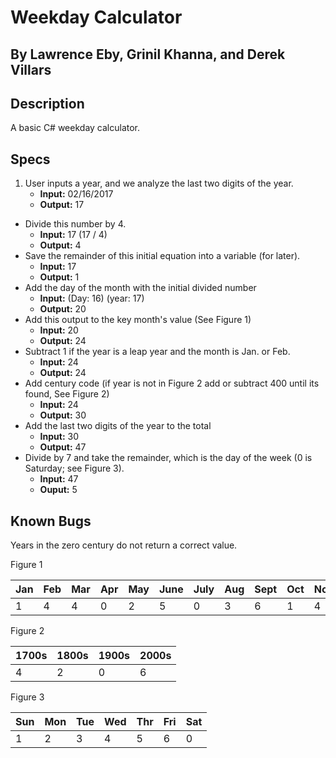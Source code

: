 # Weekday Calculator

## By Lawrence Eby, Grinil Khanna, and Derek Villars


## Description

A basic C# weekday calculator.

## Specs

1. User inputs a year, and we analyze the last two digits of the year.
    * __Input:__ 02/16/2017
    * __Output:__ 17
- Divide this number by 4.
    * __Input:__ 17 (17 / 4)
    * __Output:__ 4
- Save the remainder of this initial equation into a variable (for later).
    * __Input:__ 17
    * __Output:__ 1
- Add the day of the month with the initial divided number
    * __Input:__ (Day: 16) (year: 17)
    * __Output:__ 20
- Add this output to the key month's value (See Figure 1)
    * __Input:__ 20
    * __Output:__ 24
- Subtract 1 if the year is a leap year and the month is Jan. or Feb.
    * __Input:__ 24
    * __Output:__ 24
- Add century code (if year is not in Figure 2 add or subtract 400 until its found, See Figure 2)
    * __Input:__ 24
    * __Output:__ 30
- Add the last two digits of the year to the total
    * __Input:__ 30
    * __Output:__ 47
- Divide by 7 and take the remainder, which is the day of the week (0 is Saturday; see Figure 3).
    * __Input:__ 47
    * __Ouput:__ 5

## Known Bugs
Years in the zero century do not return a correct value.

Figure 1

|Jan|Feb|Mar|Apr|May|June|July|Aug|Sept|Oct|Nov|Dec|
|---|---|---|---|---|----|----|---|----|---|---|---|
| 1 | 4 | 4 | 0 | 2 | 5  | 0  | 3 | 6  | 1 | 4 | 6 |

Figure 2

|1700s|1800s|1900s|2000s|
|-----|-----|-----|-----|
|  4  |  2  |  0  |  6  |

Figure 3

|Sun|Mon|Tue|Wed|Thr|Fri|Sat|
|---|---|---|---|---|---|---|
| 1 | 2 | 3 | 4 | 5 | 6 | 0 |
